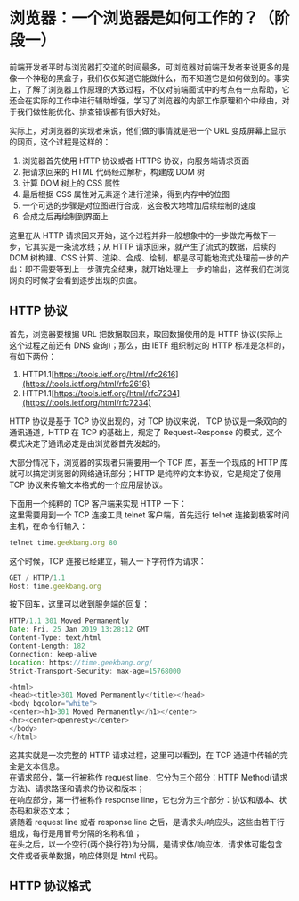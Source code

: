 # 浏览器：一个浏览器是如何工作的？（阶段一）

前端开发者平时与浏览器打交道的时间最多，可浏览器对前端开发者来说更多的是像一个神秘的黑盒子，我们仅仅知道它能做什么，而不知道它是如何做到的。事实上，了解了浏览器工作原理的大致过程，不仅对前端面试中的考点有一点帮助，它还会在实际的工作中进行辅助增强，学习了浏览器的内部工作原理和个中缘由，对于我们做性能优化、排查错误都有很大好处。  
  
实际上，对浏览器的实现者来说，他们做的事情就是把一个 URL 变成屏幕上显示的网页，这个过程是这样的：  
  
1. 浏览器首先使用 HTTP 协议或者 HTTPS 协议，向服务端请求页面
2. 把请求回来的 HTML 代码经过解析，构建成 DOM 树
3. 计算 DOM 树上的 CSS 属性
4. 最后根据 CSS 属性对元素逐个进行渲染，得到内存中的位图
5. 一个可选的步骤是对位图进行合成，这会极大地增加后续绘制的速度
6. 合成之后再绘制到界面上

这里在从 HTTP 请求回来开始，这个过程并非一般想象中的一步做完再做下一步，它其实是一条流水线；从 HTTP 请求回来，就产生了流式的数据，后续的 DOM 树构建、CSS 计算、渲染、合成、绘制，都是尽可能地流式处理前一步的产出：即不需要等到上一步骤完全结束，就开始处理上一步的输出，这样我们在浏览网页的时候才会看到逐步出现的页面。  

## HTTP 协议

首先，浏览器要根据 URL 把数据取回来，取回数据使用的是 HTTP 协议(实际上这个过程之前还有 DNS 查询)；那么，由 IETF 组织制定的 HTTP 标准是怎样的，有如下两份：

1. HTTP1.1[https://tools.ietf.org/html/rfc2616](https://tools.ietf.org/html/rfc2616)
2. HTTP1.1[https://tools.ietf.org/html/rfc7234](https://tools.ietf.org/html/rfc7234)

HTTP 协议是基于 TCP 协议出现的，对 TCP 协议来说， TCP 协议是一条双向的通讯通道，HTTP 在 TCP 的基础上，规定了 Request-Response 的模式，这个模式决定了通讯必定是由浏览器首先发起的。  
  
大部分情况下，浏览器的实现者只需要用一个 TCP 库，甚至一个现成的 HTTP 库就可以搞定浏览器的网络通讯部分；HTTP 是纯粹的文本协议，它是规定了使用 TCP 协议来传输文本格式的一个应用层协议。  
  
下面用一个纯粹的 TCP 客户端来实现 HTTP 一下：  
这里需要用到一个 TCP 连接工具 telnet 客户端，首先运行 telnet 连接到极客时间主机，在命令行输入：

``` javascript
telnet time.geekbang.org 80
```

这个时候，TCP 连接已经建立，输入一下字符作为请求：

``` javascript
GET / HTTP/1.1
Host: time.geekbang.org
```

按下回车，这里可以收到服务端的回复：

``` javascript
HTTP/1.1 301 Moved Permanently
Date: Fri, 25 Jan 2019 13:28:12 GMT
Content-Type: text/html
Content-Length: 182
Connection: keep-alive
Location: https://time.geekbang.org/
Strict-Transport-Security: max-age=15768000

<html>
<head><title>301 Moved Permanently</title></head>
<body bgcolor="white">
<center><h1>301 Moved Permanently</h1></center>
<hr><center>openresty</center>
</body>
</html>
```

这其实就是一次完整的 HTTP 请求过程，这里可以看到，在 TCP 通道中传输的完全是文本信息。  
在请求部分，第一行被称作 request line，它分为三个部分：HTTP Method(请求方法)、请求路径和请求的协议和版本；  
在响应部分，第一行被称作 response line，它也分为三个部分：协议和版本、状态码和状态文本；  
紧随着 request line 或者 response line 之后，是请求头/响应头，这些由若干行组成，每行是用冒号分隔的名称和值；  
在头之后，以一个空行(两个换行符)为分隔，是请求体/响应体，请求体可能包含文件或者表单数据，响应体则是 html 代码。  

## HTTP 协议格式